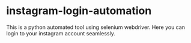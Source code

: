 # instagram-login-automation
This is a python automated tool using selenium webdriver. Here you can login to your instagram account seamlessly. 

